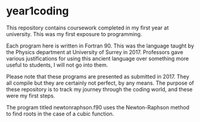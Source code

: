 # year1coding
This repository contains coursework completed in my first year at university. This was my first exposure to programming. 

Each program here is written in Fortran 90. This was the language taught by the Physics department at University of Surrey in 2017. Professors gave various justifications for using this ancient language over something more useful to students, I will not go into them.

Please note that these programs are presented as submitted in 2017. They all compile but they are certainly not perfect, by any means. The purpose of these repository is to track my journey through the coding world, and these were my first steps.



The program titled newtonraphson.f90 uses the Newton-Raphson method to find roots in the case of a cubic function. 



